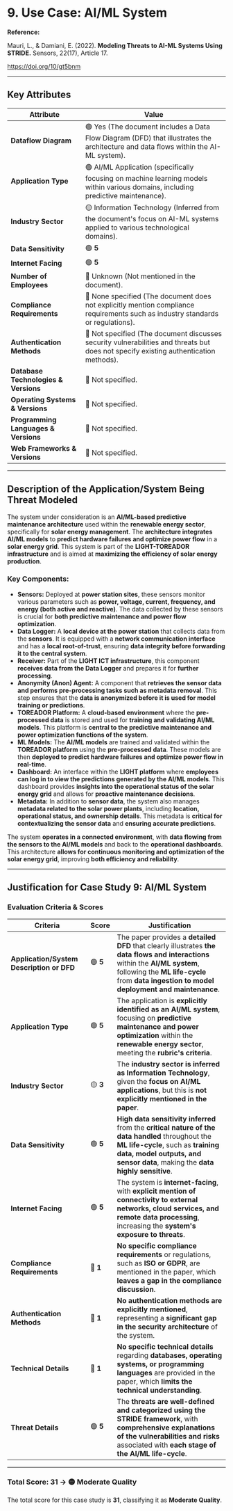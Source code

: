 # 9. Use Case: AI/ML System

**Reference:**

Mauri, L., & Damiani, E. (2022). **Modeling Threats to AI-ML Systems Using STRIDE.** Sensors, 22(17), Article 17.

https://doi.org/10/gt5bnm

---

## **Key Attributes**

| **Attribute** | **Value** |
| --- | --- |
| **Dataflow Diagram** | 🟢 Yes (The document includes a Data Flow Diagram (DFD) that illustrates the architecture and data flows within the AI-ML system). |
| **Application Type** | 🟢 AI/ML Application (specifically focusing on machine learning models within various domains, including predictive maintenance). |
| **Industry Sector** | 🟡 Information Technology (Inferred from the document's focus on AI-ML systems applied to various technological domains). |
| **Data Sensitivity** | 🟢 **5** | **High data sensitivity inferred** from the **critical nature of the data handled** throughout the **ML life-cycle**, such as **training data, model outputs, and sensor data**, making the **data highly sensitive**. |
| **Internet Facing** | 🟢 **5** | The system is **internet-facing**, with **explicit mention of connectivity to external networks, cloud services, and remote data processing**, increasing the **system's exposure to threats**. |
| **Number of Employees** | 🔴 Unknown (Not mentioned in the document). |
| **Compliance Requirements** | 🔴 None specified (The document does not explicitly mention compliance requirements such as industry standards or regulations). |
| **Authentication Methods** | 🔴 Not specified (The document discusses security vulnerabilities and threats but does not specify existing authentication methods). |
| **Database Technologies & Versions** | 🔴 Not specified. |
| **Operating Systems & Versions** | 🔴 Not specified. |
| **Programming Languages & Versions** | 🔴 Not specified. |
| **Web Frameworks & Versions** | 🔴 Not specified. |

---

## **Description of the Application/System Being Threat Modeled**

The system under consideration is an **AI/ML-based predictive maintenance architecture** used within the **renewable energy sector**, specifically for **solar energy management**. The **architecture integrates AI/ML models** to **predict hardware failures and optimize power flow** in a **solar energy grid**. This system is part of the **LIGHT-TOREADOR infrastructure** and is aimed at **maximizing the efficiency of solar energy production**.

### **Key Components:**

- **Sensors:** Deployed at **power station sites**, these sensors monitor various parameters such as **power, voltage, current, frequency, and energy (both active and reactive)**. The data collected by these sensors is crucial for **both predictive maintenance and power flow optimization**.
- **Data Logger:** A **local device at the power station** that collects data from the **sensors**. It is equipped with a **network communication interface** and has a **local root-of-trust**, ensuring **data integrity before forwarding it to the central system**.
- **Receiver:** Part of the **LIGHT ICT infrastructure**, this component **receives data from the Data Logger** and prepares it for **further processing**.
- **Anonymity (Anon) Agent:** A component that **retrieves the sensor data and performs pre-processing tasks such as metadata removal**. This step ensures that the **data is anonymized before it is used for model training or predictions**.
- **TOREADOR Platform:** A **cloud-based environment** where the **pre-processed data** is stored and used for **training and validating AI/ML models**. This platform is **central to the predictive maintenance and power optimization functions of the system**.
- **ML Models:** The **AI/ML models** are trained and validated within the **TOREADOR platform** using the **pre-processed data**. These models are then **deployed to predict hardware failures and optimize power flow in real-time**.
- **Dashboard:** An interface within the **LIGHT platform** where **employees can log in to view the predictions generated by the AI/ML models**. This dashboard provides **insights into the operational status of the solar energy grid** and allows for **proactive maintenance decisions**.
- **Metadata:** In addition to **sensor data**, the system also manages **metadata related to the solar power plants**, including **location, operational status, and ownership details**. This metadata is **critical for contextualizing the sensor data** and **ensuring accurate predictions**.

The system **operates in a connected environment**, with **data flowing from the sensors to the AI/ML models** and back to the **operational dashboards**. This architecture **allows for continuous monitoring and optimization of the solar energy grid**, improving **both efficiency and reliability**.

---

## **Justification for Case Study 9: AI/ML System**

### **Evaluation Criteria & Scores**

| **Criteria** | **Score** | **Justification** |
| --- | --- | --- |
| **Application/System Description or DFD** | 🟢 **5** | The paper provides a **detailed DFD** that clearly illustrates **the data flows and interactions** within the **AI/ML system**, following the **ML life-cycle** from **data ingestion to model deployment and maintenance**. |
| **Application Type** | 🟢 **5** | The application is **explicitly identified as an AI/ML system**, focusing on **predictive maintenance and power optimization** within the **renewable energy sector**, meeting the **rubric's criteria**. |
| **Industry Sector** | 🟡 **3** | The **industry sector is inferred as Information Technology**, given the **focus on AI/ML applications**, but this is **not explicitly mentioned in the paper**. |
| **Data Sensitivity** | 🟢 **5** | **High data sensitivity inferred** from the **critical nature of the data handled** throughout the **ML life-cycle**, such as **training data, model outputs, and sensor data**, making the **data highly sensitive**. |
| **Internet Facing** | 🟢 **5** | The system is **internet-facing**, with **explicit mention of connectivity to external networks, cloud services, and remote data processing**, increasing the **system's exposure to threats**. |
| **Compliance Requirements** | 🔴 **1** | **No specific compliance requirements** or regulations, such as **ISO or GDPR**, are mentioned in the paper, which **leaves a gap in the compliance discussion**. |
| **Authentication Methods** | 🔴 **1** | **No authentication methods are explicitly mentioned**, representing a **significant gap in the security architecture** of the system. |
| **Technical Details** | 🔴 **1** | **No specific technical details** regarding **databases, operating systems, or programming languages** are provided in the paper, which **limits the technical understanding**. |
| **Threat Details** | 🟢 **5** | The **threats are well-defined and categorized using the STRIDE framework**, with **comprehensive explanations of the vulnerabilities and risks** associated with **each stage of the AI/ML life-cycle**. |

---

### **Total Score: 31 → 🟡 Moderate Quality**

The total score for this case study is **31**, classifying it as **Moderate Quality**.